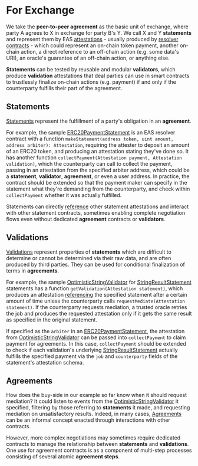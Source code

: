 # For Exchange

We take the **peer-to-peer agreement** as the basic unit of exchange, where party A agrees to X in exchange for party B's Y. We call X and Y **statements** and represent them by EAS [attestations](https://docs.attest.org/docs/core--concepts/attestations) - usually produced by [resolver contracts](https://docs.attest.org/docs/core--concepts/resolver-contracts) - which could represent an on-chain token payment, another on-chain action, a direct reference to an off-chain action (e.g. some data's URI), an oracle's guarantee of an off-chain action, or anything else.

**Statements** can be tested by reusable and modular **validators**, which produce **validation** attestations that deal parties can use in smart contracts to trustlessly finalize on-chain actions (e.g. payment) if and only if the counterparty fulfills their part of the agreement.
## Statements

[Statements](./For_Exchange/Statements.md) represent the fulfillment of a party's obligation in an **agreement**. 

For example, the sample [ERC20PaymentStatement](./../Implementations/Exchange/Statements/ERC20PaymentStatement.md) is an EAS resolver contract with a function `makeStatement(address token, uint amount, address arbiter): Attestation`, requiring the attester to deposit an amount of an ERC20 token, and producing an attestation stating they've done so. It has another function `collectPayment(Attestation payment, Attestation validation)`, which the counterparty can call to collect the payment, passing in an attestation from the specified arbiter address, which could be a **statement**, **validator**, **agreement**, or even a user address. In practice, the contract should be extended so that the payment maker can specify in the statement what they're demanding from the counterparty, and check within `collectPayment` whether it was actually fulfilled.

 Statements can directly [reference](https://docs.attest.org/docs/tutorials/referenced-attestations) other statement attestations and interact with other statement contracts, sometimes enabling complete negotiation flows even without dedicated **agreement** contracts or **validators**.
## Validations

[Validations](./For_Exchange/Validations.md) represent properties of **statements** which are difficult to determine or cannot be determined via their raw data, and are often produced by third parties. They can be used for conditional finalization of terms in **agreements**.

For example, the sample [OptimisticStringValidator](./../Implementations/Exchange/Validations/OptimisticStringValidator.md) for [StringResultStatement](./../Implementations/Exchange/Statements/StringResultStatement.md) statements has a function `getValidation(Attestation statement)`, which produces an attestation [referencing](https://docs.attest.org/docs/tutorials/referenced-attestations) the specified statement after a certain amount of time unless the counterparty calls `requestMediate(Attestation statement)`. If the counterparty requests mediation, a trusted oracle retries the job and produces the requested attestation only if it gets the same result as specified in the original statement.

If specified as the `arbiter` in an [ERC20PaymentStatement](./../Implementations/Exchange/Statements/ERC20PaymentStatement.md), the attestation from [OptimisticStringValidator](./../Implementations/Exchange/Validations/OptimisticStringValidator.md) can be passed into `collectPayment` to claim payment for agreements. In this case, `collectPayment` should be extended to check if each validation's underlying [StringResultStatement](./../Implementations/Exchange/Statements/StringResultStatement.md) actually fulfills the specified payment via the `job` and `counterparty` fields of the statement's attestation schema.
## Agreements

How does the buy-side in our example so far know when it should request mediation? It could listen to events from the [OptimisticStringValidator](./../Implementations/Exchange/Validations/OptimisticStringValidator.md) it specified, filtering by those referring to **statements** it made, and requesting mediation on unsatisfactory results. Indeed, in many cases, [Agreements](./For_Exchange/Agreements.md) can be an informal concept enacted through interactions with other contracts. 

However, more complex negotiations may sometimes require dedicated contracts to manage the relationship between **statements** and **validations**. One use for agreement contracts is as a component of multi-step processes consisting of several atomic **agreement steps**.